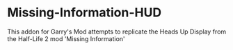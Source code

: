 # Missing-Information-HUD
This addon for Garry's Mod attempts to replicate the Heads Up Display from the Half-Life 2 mod 'Missing Information'
